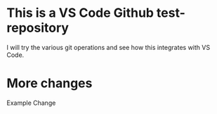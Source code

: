 # This is a VS Code Github test-repository
I will try the various git operations and see how this integrates with VS Code.

# More changes
Example Change